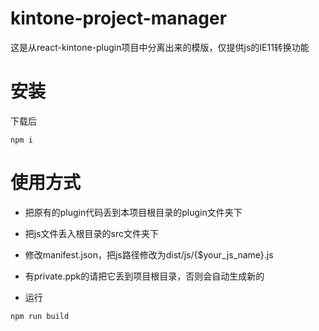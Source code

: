 # kintone-project-manager
这是从react-kintone-plugin项目中分离出来的模版，仅提供js的IE11转换功能

# 安装
下载后
```console
npm i
```

# 使用方式

- 把原有的plugin代码丢到本项目根目录的plugin文件夹下
  
- 把js文件丢入根目录的src文件夹下
  
- 修改manifest.json，把js路径修改为dist/js/{$your_js_name}.js

- 有private.ppk的请把它丢到项目根目录，否则会自动生成新的

- 运行
```console
npm run build
```
